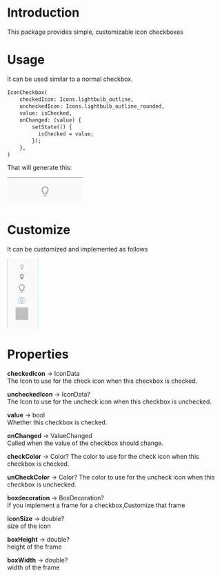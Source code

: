 

# Introduction

This package provides simple, customizable icon checkboxes

# Usage

It can be used similar to a normal checkbox.
```
IconCheckbox(
    checkedIcon: Icons.lightbulb_outline,
    uncheckedIcon: Icons.lightbulb_outline_rounded,
    value: isChecked,
    onChanged: (value) {
        setState(() {
          isChecked = value;
        });
    },
)
```

That will generate this:

![enter image description here](assets/base_action.gif)

# Customize

It can be customized and implemented as follows

![enter image description here](assets/customize_actions.gif)

# Properties

**checkedIcon** → IconData  
The Icon to use for the check icon when this checkbox is checked.

**uncheckedIcon** → IconData?  
The Icon to use for the uncheck icon when this checkbox is unchecked.

**value** → bool  
Whether this checkbox is checked.

**onChanged** → ValueChanged<bool>  
Called when the value of the checkbox should change.

**checkColor** → Color?
The color to use for the check icon when this checkbox is checked.

**unCheckColor** → Color?
The color to use for the uncheck icon when this checkbox is unchecked.

**boxdecoration** → BoxDecoration?  
If you implement a frame for a checkbox,Customize that frame

**iconSize** → double?  
size of the icon

**boxHeight** → double?  
height of the frame

**boxWidth** → double?  
width of the frame



